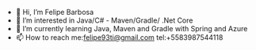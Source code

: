 - 👋 Hi, I’m Felipe Barbosa
- 👀 I’m interested in Java/C# - Maven/Gradle/ .Net Core
- 🌱 I’m currently learning Java, Maven and Gradle with Spring and Azure 
- 📫 How to reach me:felipe93ti@gmail.com
                  tel:+5583987544118

